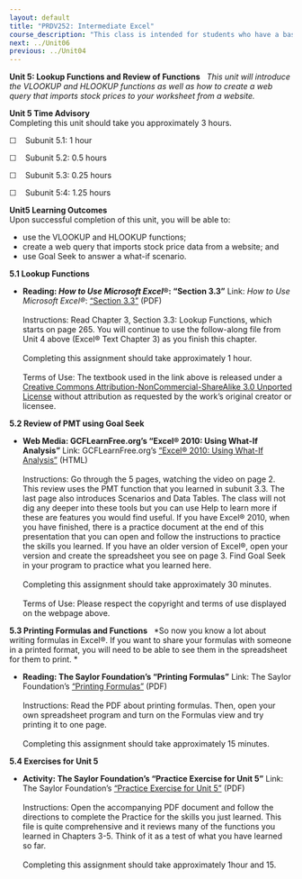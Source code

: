 ```yaml
---
layout: default
title: "PRDV252: Intermediate Excel"
course_description: "This class is intended for students who have a basic understanding of spreadsheets and are now ready to delve deeper into formatting, formulas and functions, multi-page spreadsheets, charting data, creating tables that have database features, and be introduced to pivot tables."
next: ../Unit06
previous: ../Unit04
---
```

**Unit 5: Lookup Functions and Review of Functions** <span
id="5"></span> 
*This unit will introduce the VLOOKUP and HLOOKUP functions as well as
how to create a web query that imports stock prices to your worksheet
from a website.*

**Unit 5 Time Advisory**  
Completing this unit should take you approximately 3 hours.  
  
 ☐    Subunit 5.1: 1 hour  
  
 ☐    Subunit 5.2: 0.5 hours  
  
 ☐    Subunit 5.3: 0.25 hours  
  
 ☐    Subunit 5:4: 1.25 hours

**Unit5 Learning Outcomes**  
Upon successful completion of this unit, you will be able to:
-   use the VLOOKUP and HLOOKUP functions;
-   create a web query that imports stock price data from a website; and
-   use Goal Seek to answer a what-if scenario.

**5.1 Lookup Functions** <span id="5.1"></span> 
-   **Reading: *How to Use Microsoft Excel*®: “Section 3.3”**
    Link: *How to Use Microsoft Excel®*:
    [“](https://resources.saylor.org/archived/textbooks/How%20to%20Use%20Microsoft%20Excel.pdf)[Section
    3.3](https://resources.saylor.org/archived/textbooks/How%20to%20Use%20Microsoft%20Excel.pdf)[”](https://resources.saylor.org/archived/textbooks/How%20to%20Use%20Microsoft%20Excel.pdf)
    (PDF)  
        
     Instructions: Read Chapter 3, Section 3.3: Lookup Functions, which
    starts on page 265. You will continue to use the follow-along file
    from Unit 4 above (Excel® Text Chapter 3) as you finish this
    chapter.  
        
     Completing this assignment should take approximately 1 hour.  
        
     Terms of Use: The textbook used in the link above is released under
    a [Creative Commons Attribution-NonCommercial-ShareAlike 3.0
    Unported
    License](http://creativecommons.org/licenses/by-nc-sa/3.0/) without
    attribution as requested by the work’s original creator or licensee.

**5.2 Review of PMT using Goal Seek** <span id="5.2"></span> 
-   **Web Media: GCFLearnFree.org’s “Excel® 2010: Using What-If
    Analysis”**
    Link: GCFLearnFree.org’s
    [“](http://www.gcflearnfree.org/excel2010/21)[Excel® 2010: Using
    What-If
    Analysis](http://www.gcflearnfree.org/excel2010/21)[”](http://www.gcflearnfree.org/excel2010/21)
    (HTML)  
        
     Instructions: Go through the 5 pages, watching the video on page 2.
    This review uses the PMT function that you learned in subunit 3.3.
    The last page also introduces Scenarios and Data Tables. The class
    will not dig any deeper into these tools but you can use Help to
    learn more if these are features you would find useful. If you have
    Excel® 2010, when you have finished, there is a practice document at
    the end of this presentation that you can open and follow the
    instructions to practice the skills you learned. If you have an
    older version of Excel®, open your version and create the
    spreadsheet you see on page 3. Find Goal Seek in your program to
    practice what you learned here.  
        
     Completing this assignment should take approximately 30 minutes.  
        
     Terms of Use: Please respect the copyright and terms of use
    displayed on the webpage above.

**5.3 Printing Formulas and Functions** <span id="5.3"></span> 
*So now you know a lot about writing formulas in Excel®. If you want to
share your formulas with someone in a printed format, you will need to
be able to see them in the spreadsheet for them to print. *

-   **Reading: The Saylor Foundation’s “Printing Formulas”**
    Link: The Saylor Foundation’s [“Printing
    Formulas”](https://resources.saylor.org/archived/wp-content/uploads/2013/10/PRDV252-Unit-5.3-Print-Formulas-FINAL-UFinal.pdf) (PDF)  
        
     Instructions: Read the PDF about printing formulas. Then, open your
    own spreadsheet program and turn on the Formulas view and try
    printing it to one page.  
        
     Completing this assignment should take approximately 15 minutes.

**5.4 Exercises for Unit 5** <span id="5.4"></span> 
-   **Activity: The Saylor Foundation’s “Practice Exercise for Unit 5”**
    Link: The Saylor Foundation’s [“Practice Exercise for Unit
    5”](https://resources.saylor.org/archived/wp-content/uploads/2013/10/PRDV252-Unit-5.4-Exercises-FINAL-UFinal.pdf) (PDF)  
        
     Instructions: Open the accompanying PDF document and follow the
    directions to complete the Practice for the skills you just learned.
    This file is quite comprehensive and it reviews many of the
    functions you learned in Chapters 3-5. Think of it as a test of what
    you have learned so far.  
        
     Completing this assignment should take approximately 1hour and 15.


